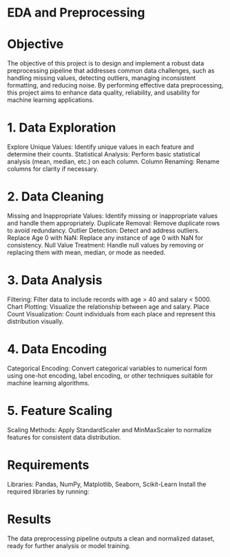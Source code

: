 # EDA and Preprocessing 
# Objective
The objective of this project is to design and implement a robust data preprocessing pipeline that addresses common data challenges, such as handling missing values, detecting outliers, managing inconsistent formatting, and reducing noise. By performing effective data preprocessing, this project aims to enhance data quality, reliability, and usability for machine learning applications.

# 1. Data Exploration
Explore Unique Values: Identify unique values in each feature and determine their counts.
Statistical Analysis: Perform basic statistical analysis (mean, median, etc.) on each column.
Column Renaming: Rename columns for clarity if necessary.
# 2. Data Cleaning
Missing and Inappropriate Values: Identify missing or inappropriate values and handle them appropriately.
Duplicate Removal: Remove duplicate rows to avoid redundancy.
Outlier Detection: Detect and address outliers.
Replace Age 0 with NaN: Replace any instance of age 0 with NaN for consistency.
Null Value Treatment: Handle null values by removing or replacing them with mean, median, or mode as needed.
# 3. Data Analysis
Filtering: Filter data to include records with age > 40 and salary < 5000.
Chart Plotting: Visualize the relationship between age and salary.
Place Count Visualization: Count individuals from each place and represent this distribution visually.
# 4. Data Encoding
Categorical Encoding: Convert categorical variables to numerical form using one-hot encoding, label encoding, or other techniques suitable for machine learning algorithms.
# 5. Feature Scaling
Scaling Methods: Apply StandardScaler and MinMaxScaler to normalize features for consistent data distribution.

# Requirements
Libraries: Pandas, NumPy, Matplotlib, Seaborn, Scikit-Learn
Install the required libraries by running:

# Results
The data preprocessing pipeline outputs a clean and normalized dataset, ready for further analysis or model training.

